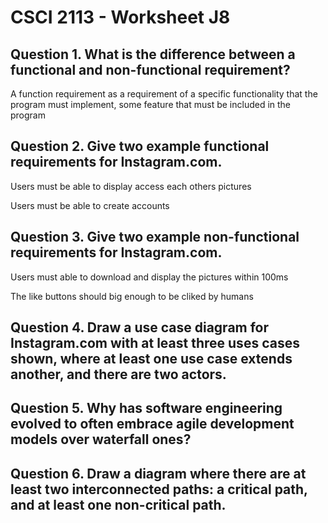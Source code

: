 # CSCI 2113 - Worksheet J8
## Question 1. What is the difference between a functional and non-functional requirement?
A function requirement as a requirement of a specific functionality that the program must implement, some feature that must be included in the program 
## Question 2. Give two example functional requirements for Instagram.com.
Users must be able to display access each others pictures

Users must be able to create accounts 
## Question 3. Give two example non-functional requirements for Instagram.com.
Users must able to download and display the pictures within 100ms

The like buttons should big enough to be cliked by humans
## Question 4. Draw a use case diagram for Instagram.com with at least three uses cases shown, where at least one use case extends another, and there are two actors.

## Question 5. Why has software engineering evolved to often embrace agile development models over waterfall ones?
## Question 6. Draw a diagram where there are at least two interconnected paths: a critical path, and at least one non-critical path.
